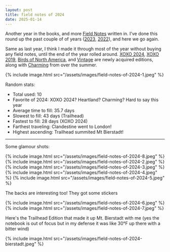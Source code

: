 ```yaml
---
layout: post
title: field notes of 2024
date: 2025-01-14
---
```

Another year in the books, and more [Field Notes][fn] written in. I've done
this round up the past couple of of years ([2023][fn_recap_2023],
[2022][fn_recap_2022]), and here we go again.

Same as last year, I think I made it through most of the year without buying
any field notes, until the end of the year rolled around. [XOXO
2024][xoxo2024], [XOXO 2019][xoxo2019], [Birds of North America][birds], and
[Vintage][vintage] are newly acquired editions, along with [Charming][charming]
from over the summer.

{% include image.html src="/assets/images/field-notes-of-2024-1.jpeg" %}

Random stats:
* Total used: 10
* Favorite of 2024: XOXO 2024? Heartland? Charming? Hard to say this year
* Average time to fill: 35.7 days
* Slowest to fill: 43 days (Trailhead)
* Fastest to fill: 28 days (XOXO 2024)
* Farthest traveling: Clandestine went to London!
* Highest ascending: Trailhead summited Mt Bierstadt!

---

Some glamour shots:

{% include image.html src="/assets/images/field-notes-of-2024-8.jpeg" %}
{% include image.html src="/assets/images/field-notes-of-2024-2.jpeg" %}
{% include image.html src="/assets/images/field-notes-of-2024-3.jpeg" %}
{% include image.html src="/assets/images/field-notes-of-2024-4.jpeg" %}
{% include image.html src="/assets/images/field-notes-of-2024-5.jpeg" %}

The backs are interesting too! They got some stickers

{% include image.html src="/assets/images/field-notes-of-2024-6.jpeg" %}
{% include image.html src="/assets/images/field-notes-of-2024-7.jpeg" %}

Here's the Trailhead Edition that made it up Mt. Bierstadt with me (yes the
notebook is out of focus but in my defense it was like 30°F up there with a
bitter wind)

{% include image.html src="/assets/images/field-notes-of-2024-bierstadt.jpeg" %}


[fn]: https://fieldnotesbrand.com/
[fn_recap_2022]: /2023/field-notes-of-2022
[fn_recap_2023]: /2024/field-notes-of-2023
[xoxo2019]: https://fieldnotesbrand.com/products/xoxo-2019
[xoxo2024]: https://fieldnotesbrand.com/products/xoxo-2024
[birds]: https://fieldnotesbrand.com/products/birds-and-trees-of-north-america
[vintage]: https://fieldnotesbrand.com/products/vintage
[charming]: https://fieldnotesbrand.com/products/a-charming-beer
